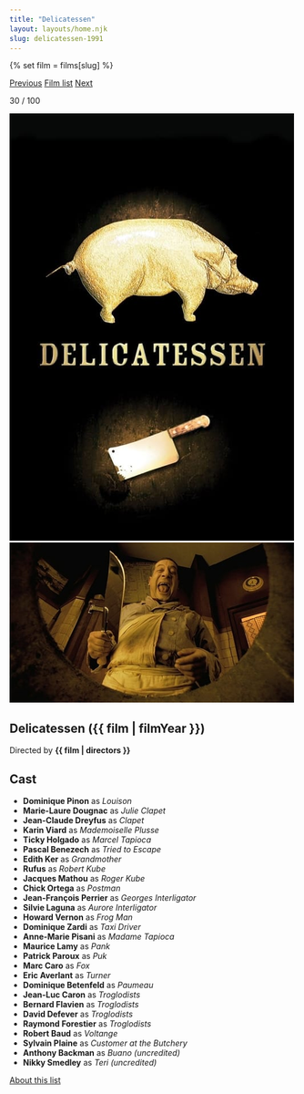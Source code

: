```yaml
---
title: "Delicatessen"
layout: layouts/home.njk
slug: delicatessen-1991
---
```


{% set film = films[slug] %}

<nav class="films">
  <a class="prev" href="../withnail--i-1987">Previous</a>
  <a href="../">Film list</a>
  <a class="next" href="../night-on-earth-1991">Next</a>
</nav>

<p>30 / 100</p>

<article class="film">
  <div class="backdrop-and-poster">
    <img class="poster" src="../films/posters/delicatessen-1991.jpg" alt="">
    <img class="backdrop" src="../films/backdrops/delicatessen-1991.jpg" alt="">
  </div>

  <h1>Delicatessen ({{ film | filmYear }})</h1>

  

  <p class="director">
    Directed by <strong>{{ film | directors }}</strong>
  </p>


  <h2>
    Cast
  </h2>
  <ul>
            <li><strong>Dominique Pinon</strong> as <em>Louison</em></li>
        <li><strong>Marie-Laure Dougnac</strong> as <em>Julie Clapet</em></li>
        <li><strong>Jean-Claude Dreyfus</strong> as <em>Clapet</em></li>
        <li><strong>Karin Viard</strong> as <em>Mademoiselle Plusse</em></li>
        <li><strong>Ticky Holgado</strong> as <em>Marcel Tapioca</em></li>
        <li><strong>Pascal Benezech</strong> as <em>Tried to Escape</em></li>
        <li><strong>Edith Ker</strong> as <em>Grandmother</em></li>
        <li><strong>Rufus</strong> as <em>Robert Kube</em></li>
        <li><strong>Jacques Mathou</strong> as <em>Roger Kube</em></li>
        <li><strong>Chick Ortega</strong> as <em>Postman</em></li>
        <li><strong>Jean-François Perrier</strong> as <em>Georges Interligator</em></li>
        <li><strong>Silvie Laguna</strong> as <em>Aurore Interligator</em></li>
        <li><strong>Howard Vernon</strong> as <em>Frog Man</em></li>
        <li><strong>Dominique Zardi</strong> as <em>Taxi Driver</em></li>
        <li><strong>Anne-Marie Pisani</strong> as <em>Madame Tapioca</em></li>
        <li><strong>Maurice Lamy</strong> as <em>Pank</em></li>
        <li><strong>Patrick Paroux</strong> as <em>Puk</em></li>
        <li><strong>Marc Caro</strong> as <em>Fox</em></li>
        <li><strong>Eric Averlant</strong> as <em>Turner</em></li>
        <li><strong>Dominique Betenfeld</strong> as <em>Paumeau</em></li>
        <li><strong>Jean-Luc Caron</strong> as <em>Troglodists</em></li>
        <li><strong>Bernard Flavien</strong> as <em>Troglodists</em></li>
        <li><strong>David Defever</strong> as <em>Troglodists</em></li>
        <li><strong>Raymond Forestier</strong> as <em>Troglodists</em></li>
        <li><strong>Robert Baud</strong> as <em>Voltange</em></li>
        <li><strong>Sylvain Plaine</strong> as <em>Customer at the Butchery</em></li>
        <li><strong>Anthony Backman</strong> as <em>Buano (uncredited)</em></li>
        <li><strong>Nikky Smedley</strong> as <em>Teri (uncredited)</em></li>
  </ul>
</article>
<footer>
  <a href="../about">About this list</a>
</footer>
